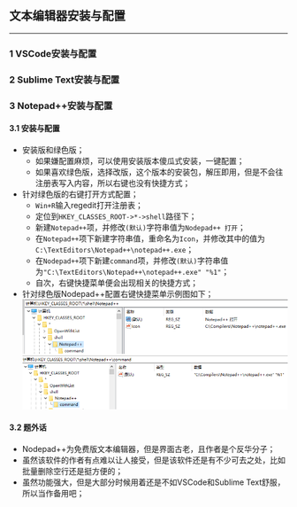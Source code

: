 ## 文本编辑器安装与配置
---
### 1 VSCode安装与配置
### 2 Sublime Text安装与配置
### 3 Notepad++安装与配置
#### 3.1 安装与配置
- 安装版和绿色版；
  - 如果嫌配置麻烦，可以使用安装版本傻瓜式安装，一键配置；
  - 如果喜欢绿色版，选择改版，这个版本的安装包，解压即用，但是不会往注册表写入内容，所以右键也没有快捷方式；
- 针对绿色版的右键打开方式配置；
  - `Win+R`输入regedit打开注册表；
  - 定位到`HKEY_CLASSES_ROOT->*->shell`路径下；
  - 新建`Notepad++`项，并修改`(默认)`字符串值为`Nodepad++ 打开`；
  - 在`Notepad++`项下新建字符串值，重命名为`Icon`，并修改其中的值为`C:\TextEditors\Notepad++\notepad++.exe`；
  - 在`Nodepad++`项下新建`command`项，并修改`(默认)`字符串值为`"C:\TextEditors\Notepad++\notepad++.exe" "%1"`；
  - 自次，右键快捷菜单便会出现相关的快捷方式；
- 针对绿色版Nodepad++配置右键快捷菜单示例图如下；
![NPP_01|Notepad++项下的配置](./image/TextEditors_NPP_01.png)
![NPP_02|command项下的配置](./image/TextEditors_NPP_02.png)
#### 3.2 题外话
- Nodepad++为免费版文本编辑器，但是界面古老，且作者是个反华分子；
- 虽然该软件的作者有点难以让人接受，但是该软件还是有不少可去之处，比如批量删除空行还是挺方便的；
- 虽然功能强大，但是大部分时候用着还是不如VSCode和Sublime Text舒服，所以当作备用吧；